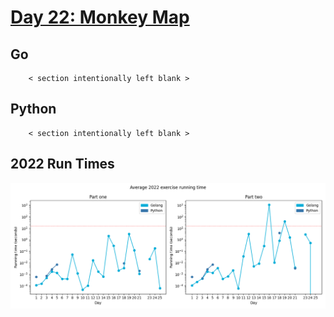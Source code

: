 # [Day 22: Monkey Map](https://adventofcode.com/2022/day/22)

<!-- These are helper text to make formatting the yearly readme consistent and easier...

[Day 22: Monkey Map][rm22]
[Go][g22]
[Python][p22]

[rm22]: 22-monkeyMap/README.md
[g22]: 22-monkeyMap/go
[p22]: 22-monkeyMap/py

-->

## Go

```text
    < section intentionally left blank >
```

## Python

```text
    < section intentionally left blank >
```

## 2022 Run Times

![2022 exercise run-time graphs](../run-times.png)
